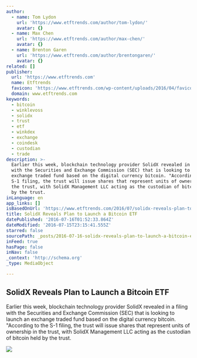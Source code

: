 ```yaml
---
author:
  - name: Tom Lydon
    url: 'https://www.etftrends.com/author/tom-lydon/'
    avatar: {}
  - name: Max Chen
    url: 'https://www.etftrends.com/author/max-chen/'
    avatar: {}
  - name: Brenton Garen
    url: 'https://www.etftrends.com/author/brentongaren/'
    avatar: {}
related: []
publisher:
  url: 'https://www.etftrends.com'
  name: Etftrends
  favicon: 'https://www.etftrends.com/wp-content/uploads/2016/04/favicon-1.png'
  domain: www.etftrends.com
keywords:
  - bitcoin
  - winklevoss
  - solidx
  - trust
  - etf
  - winkdex
  - exchange
  - coindesk
  - custodian
  - trade
description: >-
  Earlier this week, blockchain technology provider SolidX revealed in a filing
  with the Securities and Exchange Commission (SEC) that is looking to launch an
  exchange traded fund based on the digital currency bitcoin. "According to the
  S-1 filing, the trust will issue shares that represent units of ownership in
  the trust, with SolidX Management LLC acting as the custodian of bitcoin held
  by the trust.
inLanguage: en
app_links: []
isBasedOnUrl: 'https://www.etftrends.com/2016/07/solidx-reveals-plan-to-launch-a-bitcoin-etf/'
title: SolidX Reveals Plan to Launch a Bitcoin ETF
datePublished: '2016-07-16T01:52:33.864Z'
dateModified: '2016-07-15T23:15:41.555Z'
starred: false
sourcePath: _posts/2016-07-16-solidx-reveals-plan-to-launch-a-bitcoin-etf.md
inFeed: true
hasPage: false
inNav: false
_context: 'http://schema.org'
_type: MediaObject

---
```

<article style=""><h1>SolidX Reveals Plan to Launch a Bitcoin ETF</h1><p>Earlier this week, blockchain technology provider SolidX revealed in a filing with the Securities and Exchange Commission (SEC) that is looking to launch an exchange traded fund based on the digital currency bitcoin. "According to the S-1 filing, the trust will issue shares that represent units of ownership in the trust, with SolidX Management LLC acting as the custodian of bitcoin held by the trust.</p><img src="https://www.etftrends.com/wp-content/uploads/2016/07/SolidX-Files-Plans-to-Launch-a-Bitcoin-ETF.jpg" /></article>